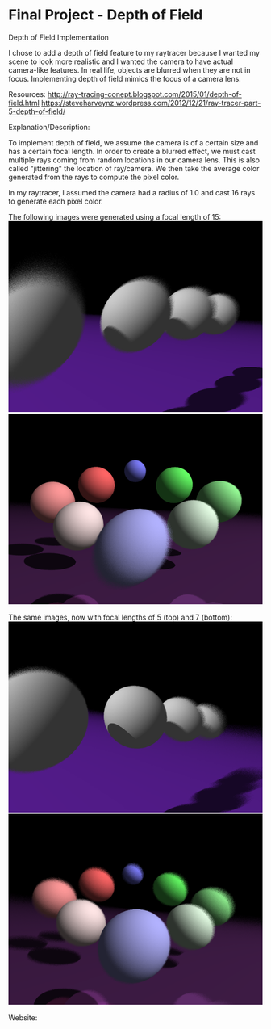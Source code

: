# Final Project - Depth of Field

Depth of Field Implementation

I chose to add a depth of field feature to my raytracer because I wanted my scene to look more realistic and I wanted the camera to have actual camera-like features. In real life, objects are blurred when they are not in focus. Implementing depth of field mimics the focus of a camera lens. 

Resources:
http://ray-tracing-conept.blogspot.com/2015/01/depth-of-field.html
https://steveharveynz.wordpress.com/2012/12/21/ray-tracer-part-5-depth-of-field/


Explanation/Description:

To implement depth of field, we assume the camera is of a certain size and has a certain focal length. In order to create a blurred effect, we must cast multiple rays coming from random locations in our camera lens. This is also called "jittering" the location of ray/camera. We then take the average color generated from the rays to compute the pixel color.

In my raytracer, I assumed the camera had a radius of 1.0 and cast 16 rays to generate each pixel color.

The following images were generated using a focal length of 15:
![Screenshot](outputs/dof_15.png)
![Screenshot](outputs/dof2_15.png)

The same images, now with focal lengths of 5 (top) and 7 (bottom):
![Screenshot](outputs/dof_5.png)
![Screenshot](outputs/dof2_7.png)

Website:
